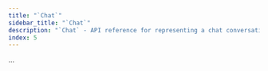 ```yaml
---
title: "`Chat`"
sidebar_title: "`Chat`"
description: "`Chat` - API reference for representing a chat conversation with an LLM"
index: 5
---
```


...
